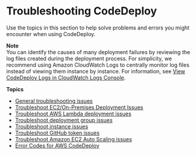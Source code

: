 # Troubleshooting CodeDeploy<a name="troubleshooting"></a>

Use the topics in this section to help solve problems and errors you might encounter when using CodeDeploy\.

**Note**  
You can identify the causes of many deployment failures by reviewing the log files created during the deployment process\. For simplicity, we recommend using Amazon CloudWatch Logs to centrally monitor log files instead of viewing them instance by instance\. For information, see [View CodeDeploy Logs in CloudWatch Logs Console](http://aws.amazon.com/blogs/devops/view-aws-codedeploy-logs-in-amazon-cloudwatch-console/)\.

**Topics**
+ [General troubleshooting issues](troubleshooting-general.md)
+ [Troubleshoot EC2/On\-Premises Deployment Issues](troubleshooting-deployments.md)
+ [Troubleshoot AWS Lambda deployment issues](troubleshooting-deployments-lambda.md)
+ [Troubleshoot deployment group issues](troubleshooting-deployment-groups.md)
+ [Troubleshoot instance issues](troubleshooting-ec2-instances.md)
+ [Troubleshoot GitHub token issues](troubleshooting-github-token-issues.md)
+ [Troubleshoot Amazon EC2 Auto Scaling issues](troubleshooting-auto-scaling.md)
+ [Error Codes for AWS CodeDeploy](error-codes.md)